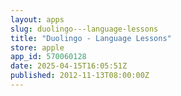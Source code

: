 ```yaml
---
layout: apps
slug: duolingo---language-lessons
title: "Duolingo - Language Lessons"
store: apple
app_id: 570060128
date: 2025-04-15T16:05:51Z
published: 2012-11-13T08:00:00Z
---
```

